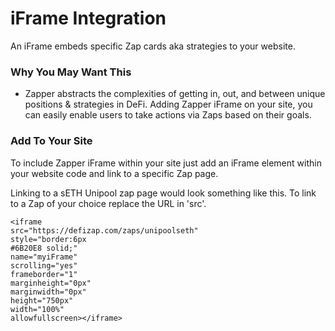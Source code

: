 # iFrame Integration

An iFrame embeds specific Zap cards aka strategies to your website.

### **Why You May Want This**

* Zapper  abstracts the complexities of getting in, out, and between unique positions & strategies in DeFi. Adding Zapper iFrame on your site, you can easily enable users to take actions via Zaps based on their goals.

### Add To Your Site

To include Zapper iFrame within your site just add an iFrame element within your website code and link to a specific Zap page.

Linking to a sETH Unipool zap page would look something like this. To link to a Zap of your choice replace the URL in 'src'.

```text
<iframe 
src="https://defizap.com/zaps/unipoolseth" 
style="border:6px 
#6B20E8 solid;" 
name="myiFrame" 
scrolling="yes" 
frameborder="1" 
marginheight="0px" 
marginwidth="0px" 
height="750px" 
width="100%" 
allowfullscreen></iframe>
```

